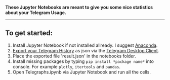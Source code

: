 **These Jupyter Notebooks are meant to give you some nice statistics about your Telegram Usage.**

---

## To get started:
1. Install Jupyter Notebook if not installed allready. I suggest [Anaconda](https://www.anaconda.com/products/individual).
2. [Export your Telegram History](https://telegram.org/blog/export-and-more) as json via the [Telegram Desktop Client](https://desktop.telegram.org/).
3. Place the exported file 'result.json' in the notebooks folder.
4. Install missing packages by typing ```pip install *package name*``` into console. For example ```plotly```, ```itertools``` and ```pandas```.
5. Open Telegraphs.ipynb via Jupyter Notebook and run all the cells.
